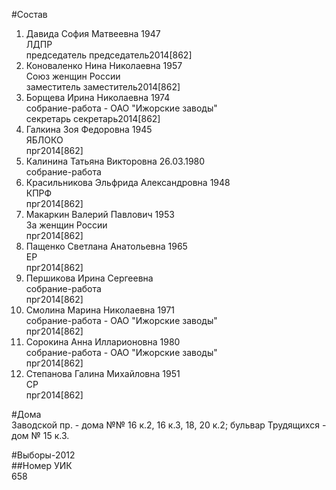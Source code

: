 #Состав  
1. Давида София Матвеевна 1947  
    ЛДПР  
    председатель председатель2014[862]  
2. Коноваленко Нина Николаевна 1957  
    Союз женщин России  
    заместитель заместитель2014[862]  
3. Борщева Ирина Николаевна 1974  
    собрание-работа - ОАО "Ижорские заводы"  
    секретарь секретарь2014[862]  
4. Галкина Зоя Федоровна 1945  
    ЯБЛОКО  
    прг2014[862]  
5. Калинина Татьяна Викторовна 26.03.1980  
    собрание-работа  
6. Красильникова Эльфрида Александровна 1948  
    КПРФ  
    прг2014[862]  
7. Макаркин Валерий Павлович 1953  
    За женщин России  
    прг2014[862]  
8. Пащенко Светлана Анатольевна 1965  
    ЕР  
    прг2014[862]  
9. Першикова Ирина Сергеевна  
    собрание-работа  
    прг2014[862]  
10. Смолина Марина Николаевна 1971  
    собрание-работа - ОАО "Ижорские заводы"  
    прг2014[862]  
11. Сорокина Анна Илларионовна 1980  
    собрание-работа - ОАО "Ижорские заводы"  
    прг2014[862]  
12. Степанова Галина Михайловна 1951  
    СР  
    прг2014[862]  
  
#Дома  
Заводской пр. - дома №№ 16 к.2, 16 к.З, 18, 20 к.2; бульвар Трудящихся - дом № 15 к.З.  
  
#Выборы-2012  
##Номер УИК  
658  
